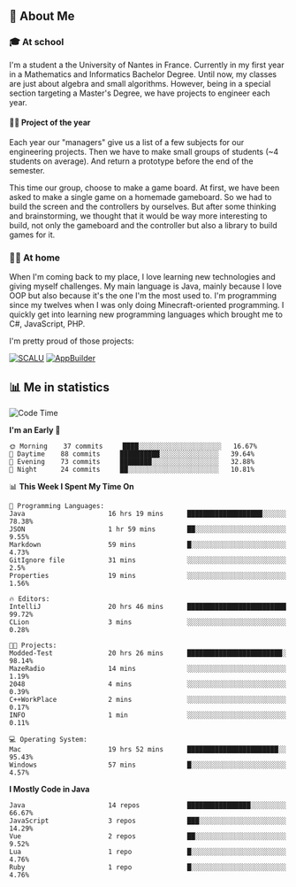 ## 👀 About Me

### 🎓 At school

I'm a student a the University of Nantes in France. Currently in my first year in a Mathematics and Informatics Bachelor Degree. Until now, my classes are just about algebra and small algorithms. However, being in a special section targeting a Master's Degree, we have projects to engineer each year. 

#### 🔧🔬 Project of the year

Each year our "managers" give us a list of a few subjects for our engineering projects. Then we have to make small groups of students (~4 students on average). And return a prototype before the end of the semester.

This time our group, choose to make a game board. At first, we have been asked to make a single game on a homemade gameboard. So we had to build the screen and the controllers by ourselves. 
But after some thinking and brainstorming, we thought that it would be way more interesting to build, not only the gameboard and the controller but also a library to build games for it.

### 👨‍💻 At home

When I'm coming back to my place, I love learning new technologies and giving myself challenges. My main language is Java, mainly because I love OOP but also because it's the one I'm the most used to. I'm programming since my twelves when I was only doing Minecraft-oriented programming.  I quickly get into learning new programming languages which brought me to C#, JavaScript, PHP. 

I'm pretty proud of those projects:

[![SCALU](https://github-readme-stats.vercel.app/api/pin?username=renardfute&repo=SCALU)](https://github.com/renardfute/scalu)
[![AppBuilder](https://github-readme-stats.vercel.app/api/pin?username=pulsedev2&repo=AppBuilder)](https://github.com/pulsedev2/AppBuilder)

## 📊 Me in statistics
<!--START_SECTION:waka-->
![Code Time](http://img.shields.io/badge/Code%20Time-65%20hrs%208%20mins-blue)

**I'm an Early 🐤** 

```text
🌞 Morning    37 commits     ████░░░░░░░░░░░░░░░░░░░░░   16.67% 
🌆 Daytime    88 commits     ██████████░░░░░░░░░░░░░░░   39.64% 
🌃 Evening    73 commits     ████████░░░░░░░░░░░░░░░░░   32.88% 
🌙 Night      24 commits     ██░░░░░░░░░░░░░░░░░░░░░░░   10.81%

```


📊 **This Week I Spent My Time On** 

```text
💬 Programming Languages: 
Java                     16 hrs 19 mins      ███████████████████░░░░░░   78.38% 
JSON                     1 hr 59 mins        ██░░░░░░░░░░░░░░░░░░░░░░░   9.55% 
Markdown                 59 mins             █░░░░░░░░░░░░░░░░░░░░░░░░   4.73% 
GitIgnore file           31 mins             ░░░░░░░░░░░░░░░░░░░░░░░░░   2.5% 
Properties               19 mins             ░░░░░░░░░░░░░░░░░░░░░░░░░   1.56%

🔥 Editors: 
IntelliJ                 20 hrs 46 mins      █████████████████████████   99.72% 
CLion                    3 mins              ░░░░░░░░░░░░░░░░░░░░░░░░░   0.28%

🐱‍💻 Projects: 
Modded-Test              20 hrs 26 mins      ████████████████████████░   98.14% 
MazeRadio                14 mins             ░░░░░░░░░░░░░░░░░░░░░░░░░   1.19% 
2048                     4 mins              ░░░░░░░░░░░░░░░░░░░░░░░░░   0.39% 
C++WorkPlace             2 mins              ░░░░░░░░░░░░░░░░░░░░░░░░░   0.17% 
INFO                     1 min               ░░░░░░░░░░░░░░░░░░░░░░░░░   0.11%

💻 Operating System: 
Mac                      19 hrs 52 mins      ███████████████████████░░   95.43% 
Windows                  57 mins             █░░░░░░░░░░░░░░░░░░░░░░░░   4.57%

```

**I Mostly Code in Java** 

```text
Java                     14 repos            ████████████████░░░░░░░░░   66.67% 
JavaScript               3 repos             ███░░░░░░░░░░░░░░░░░░░░░░   14.29% 
Vue                      2 repos             ██░░░░░░░░░░░░░░░░░░░░░░░   9.52% 
Lua                      1 repo              █░░░░░░░░░░░░░░░░░░░░░░░░   4.76% 
Ruby                     1 repo              █░░░░░░░░░░░░░░░░░░░░░░░░   4.76%

```



<!--END_SECTION:waka-->
